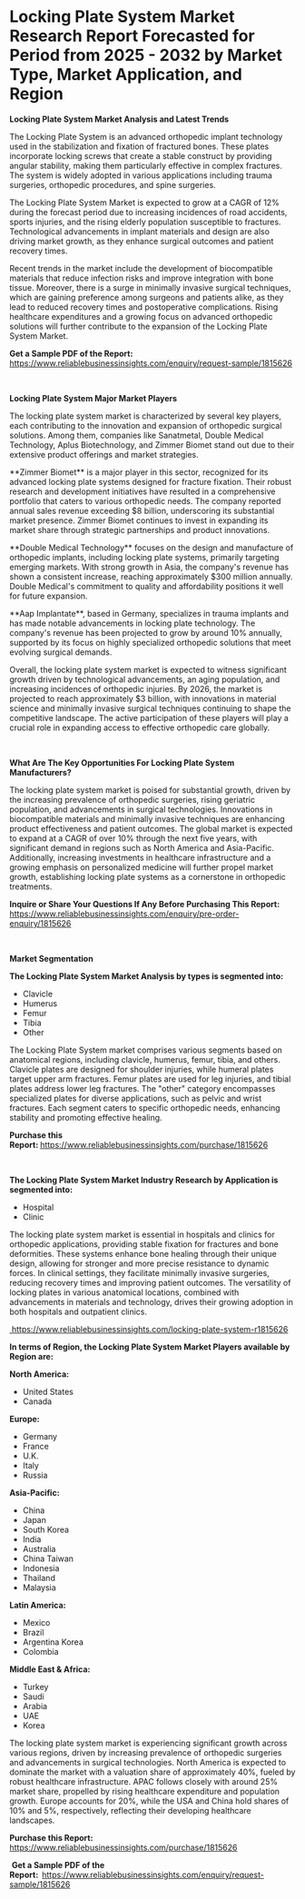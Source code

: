 <p><h1>Locking Plate System Market Research Report Forecasted for Period from 2025 -  2032 by Market Type, Market Application, and Region</h1></p><p><strong>Locking Plate System Market Analysis and Latest Trends</strong></p>
<p><p>The Locking Plate System is an advanced orthopedic implant technology used in the stabilization and fixation of fractured bones. These plates incorporate locking screws that create a stable construct by providing angular stability, making them particularly effective in complex fractures. The system is widely adopted in various applications including trauma surgeries, orthopedic procedures, and spine surgeries.</p><p>The Locking Plate System Market is expected to grow at a CAGR of 12% during the forecast period due to increasing incidences of road accidents, sports injuries, and the rising elderly population susceptible to fractures. Technological advancements in implant materials and design are also driving market growth, as they enhance surgical outcomes and patient recovery times. </p><p>Recent trends in the market include the development of biocompatible materials that reduce infection risks and improve integration with bone tissue. Moreover, there is a surge in minimally invasive surgical techniques, which are gaining preference among surgeons and patients alike, as they lead to reduced recovery times and postoperative complications. Rising healthcare expenditures and a growing focus on advanced orthopedic solutions will further contribute to the expansion of the Locking Plate System Market.</p></p>
<p><strong>Get a Sample PDF of the Report:&nbsp;</strong> <a href="https://www.reliablebusinessinsights.com/enquiry/request-sample/1815626?utm_campaign=1138&utm_medium=2&utm_source=Github&utm_content=ia&utm_term=13042025&utm_id=locking-plate-system">https://www.reliablebusinessinsights.com/enquiry/request-sample/1815626</a></p>
<p>&nbsp;</p>
<p><strong>Locking Plate System Major Market Players</strong></p>
<p><p>The locking plate system market is characterized by several key players, each contributing to the innovation and expansion of orthopedic surgical solutions. Among them, companies like Sanatmetal, Double Medical Technology, Aplus Biotechnology, and Zimmer Biomet stand out due to their extensive product offerings and market strategies.</p><p>**Zimmer Biomet** is a major player in this sector, recognized for its advanced locking plate systems designed for fracture fixation. Their robust research and development initiatives have resulted in a comprehensive portfolio that caters to various orthopedic needs. The company reported annual sales revenue exceeding $8 billion, underscoring its substantial market presence. Zimmer Biomet continues to invest in expanding its market share through strategic partnerships and product innovations.</p><p>**Double Medical Technology** focuses on the design and manufacture of orthopedic implants, including locking plate systems, primarily targeting emerging markets. With strong growth in Asia, the company's revenue has shown a consistent increase, reaching approximately $300 million annually. Double Medical's commitment to quality and affordability positions it well for future expansion.</p><p>**Aap Implantate**, based in Germany, specializes in trauma implants and has made notable advancements in locking plate technology. The company's revenue has been projected to grow by around 10% annually, supported by its focus on highly specialized orthopedic solutions that meet evolving surgical demands.</p><p>Overall, the locking plate system market is expected to witness significant growth driven by technological advancements, an aging population, and increasing incidences of orthopedic injuries. By 2026, the market is projected to reach approximately $3 billion, with innovations in material science and minimally invasive surgical techniques continuing to shape the competitive landscape. The active participation of these players will play a crucial role in expanding access to effective orthopedic care globally.</p></p>
<p>&nbsp;</p>
<p><strong>What Are The Key Opportunities For Locking Plate System Manufacturers?</strong></p>
<p><p>The locking plate system market is poised for substantial growth, driven by the increasing prevalence of orthopedic surgeries, rising geriatric population, and advancements in surgical technologies. Innovations in biocompatible materials and minimally invasive techniques are enhancing product effectiveness and patient outcomes. The global market is expected to expand at a CAGR of over 10% through the next five years, with significant demand in regions such as North America and Asia-Pacific. Additionally, increasing investments in healthcare infrastructure and a growing emphasis on personalized medicine will further propel market growth, establishing locking plate systems as a cornerstone in orthopedic treatments.</p></p>
<p><strong>Inquire or Share Your Questions If Any Before Purchasing This Report:</strong> <a href="https://www.reliablebusinessinsights.com/enquiry/pre-order-enquiry/1815626?utm_campaign=1138&utm_medium=2&utm_source=Github&utm_content=ia&utm_term=13042025&utm_id=locking-plate-system">https://www.reliablebusinessinsights.com/enquiry/pre-order-enquiry/1815626</a></p>
<p>&nbsp;</p>
<p><strong>Market Segmentation</strong></p>
<p><strong>The Locking Plate System Market Analysis by types is segmented into:</strong></p>
<p><ul><li>Clavicle</li><li>Humerus</li><li>Femur</li><li>Tibia</li><li>Other</li></ul></p>
<p><p>The Locking Plate System market comprises various segments based on anatomical regions, including clavicle, humerus, femur, tibia, and others. Clavicle plates are designed for shoulder injuries, while humeral plates target upper arm fractures. Femur plates are used for leg injuries, and tibial plates address lower leg fractures. The "other" category encompasses specialized plates for diverse applications, such as pelvic and wrist fractures. Each segment caters to specific orthopedic needs, enhancing stability and promoting effective healing.</p></p>
<p><strong>Purchase this Report:&nbsp;</strong><a href="https://www.reliablebusinessinsights.com/purchase/1815626?utm_campaign=1138&utm_medium=2&utm_source=Github&utm_content=ia&utm_term=13042025&utm_id=locking-plate-system">https://www.reliablebusinessinsights.com/purchase/1815626</a></p>
<p>&nbsp;</p>
<p><strong>The Locking Plate System Market Industry Research by Application is segmented into:</strong></p>
<p><ul><li>Hospital</li><li>Clinic</li></ul></p>
<p><p>The locking plate system market is essential in hospitals and clinics for orthopedic applications, providing stable fixation for fractures and bone deformities. These systems enhance bone healing through their unique design, allowing for stronger and more precise resistance to dynamic forces. In clinical settings, they facilitate minimally invasive surgeries, reducing recovery times and improving patient outcomes. The versatility of locking plates in various anatomical locations, combined with advancements in materials and technology, drives their growing adoption in both hospitals and outpatient clinics.</p></p>
<p><a href="https://www.reliablebusinessinsights.com/locking-plate-system-r1815626?utm_campaign=1138&utm_medium=2&utm_source=Github&utm_content=ia&utm_term=13042025&utm_id=locking-plate-system">&nbsp;https://www.reliablebusinessinsights.com/locking-plate-system-r1815626</a></p>
<p><strong>In terms of Region, the Locking Plate System Market Players available by Region are:</strong></p>
<p>
    <p> <strong> North America: </strong>
        <ul>
            <li>United States</li>
            <li>Canada</li>
        </ul>
        </p> 
    <p> <strong> Europe: </strong>
        <ul>
            <li>Germany</li>
            <li>France</li>
            <li>U.K.</li>
            <li>Italy</li>
            <li>Russia</li>
        </ul>
        </p> 
    <p> <strong> Asia-Pacific: </strong>
        <ul>
            <li>China</li>
            <li>Japan</li>
            <li>South Korea</li>
            <li>India</li>
            <li>Australia</li>
            <li>China Taiwan</li>
            <li>Indonesia</li>
            <li>Thailand</li>
            <li>Malaysia</li>
        </ul>
        </p> 
    <p> <strong> Latin America: </strong>
        <ul>
            <li>Mexico</li>
            <li>Brazil</li>
            <li>Argentina Korea</li>
            <li>Colombia</li>
        </ul>
        </p> 
    <p> <strong> Middle East & Africa: </strong>
        <ul>
            <li>Turkey</li>
            <li>Saudi</li>
            <li>Arabia</li>
            <li>UAE</li>
            <li>Korea</li>
        </ul>
    </p>
    </p>
<p><p>The locking plate system market is experiencing significant growth across various regions, driven by increasing prevalence of orthopedic surgeries and advancements in surgical technologies. North America is expected to dominate the market with a valuation share of approximately 40%, fueled by robust healthcare infrastructure. APAC follows closely with around 25% market share, propelled by rising healthcare expenditure and population growth. Europe accounts for 20%, while the USA and China hold shares of 10% and 5%, respectively, reflecting their developing healthcare landscapes.</p></p>
<p><strong>Purchase this Report: </strong><a href="https://www.reliablebusinessinsights.com/purchase/1815626?utm_campaign=1138&utm_medium=2&utm_source=Github&utm_content=ia&utm_term=13042025&utm_id=locking-plate-system">https://www.reliablebusinessinsights.com/purchase/1815626</a></p>
<p>&nbsp;<strong>Get a Sample PDF of the Report:&nbsp;&nbsp;</strong><a href="https://www.reliablebusinessinsights.com/enquiry/request-sample/1815626?utm_campaign=1138&utm_medium=2&utm_source=Github&utm_content=ia&utm_term=13042025&utm_id=locking-plate-system">https://www.reliablebusinessinsights.com/enquiry/request-sample/1815626</a></p>
<p><strong></strong></p>
<p><p></p><p></p><p></p></p>